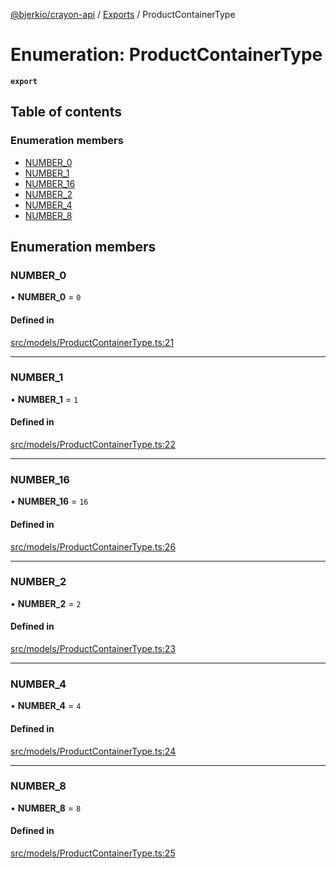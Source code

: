 [@bjerkio/crayon-api](../README.md) / [Exports](../modules.md) / ProductContainerType

# Enumeration: ProductContainerType

**`export`**

## Table of contents

### Enumeration members

- [NUMBER\_0](ProductContainerType.md#number_0)
- [NUMBER\_1](ProductContainerType.md#number_1)
- [NUMBER\_16](ProductContainerType.md#number_16)
- [NUMBER\_2](ProductContainerType.md#number_2)
- [NUMBER\_4](ProductContainerType.md#number_4)
- [NUMBER\_8](ProductContainerType.md#number_8)

## Enumeration members

### NUMBER\_0

• **NUMBER\_0** = `0`

#### Defined in

[src/models/ProductContainerType.ts:21](https://github.com/bjerkio/crayon-api-js/blob/22cd66d/src/models/ProductContainerType.ts#L21)

___

### NUMBER\_1

• **NUMBER\_1** = `1`

#### Defined in

[src/models/ProductContainerType.ts:22](https://github.com/bjerkio/crayon-api-js/blob/22cd66d/src/models/ProductContainerType.ts#L22)

___

### NUMBER\_16

• **NUMBER\_16** = `16`

#### Defined in

[src/models/ProductContainerType.ts:26](https://github.com/bjerkio/crayon-api-js/blob/22cd66d/src/models/ProductContainerType.ts#L26)

___

### NUMBER\_2

• **NUMBER\_2** = `2`

#### Defined in

[src/models/ProductContainerType.ts:23](https://github.com/bjerkio/crayon-api-js/blob/22cd66d/src/models/ProductContainerType.ts#L23)

___

### NUMBER\_4

• **NUMBER\_4** = `4`

#### Defined in

[src/models/ProductContainerType.ts:24](https://github.com/bjerkio/crayon-api-js/blob/22cd66d/src/models/ProductContainerType.ts#L24)

___

### NUMBER\_8

• **NUMBER\_8** = `8`

#### Defined in

[src/models/ProductContainerType.ts:25](https://github.com/bjerkio/crayon-api-js/blob/22cd66d/src/models/ProductContainerType.ts#L25)
